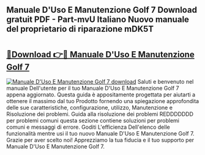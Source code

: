 ## Manuale D'Uso E Manutenzione Golf 7 Download gratuit PDF - Part-mvU Italiano Nuovo manuale del proprietario di riparazione mDK5T

# <h2><a href="http://dfbmbgu.blite.top/?on=Manuale+D%27Uso+E+Manutenzione+Golf+7">🔗Download 👉🔴 Manuale D'Uso E Manutenzione Golf 7</a></h2>

[![Manuale D'Uso E Manutenzione Golf 7 download](https://i.imgur.com/lujVjoI.png)](http://dfbmbgu.blite.top/?on=Manuale+D%27Uso+E+Manutenzione+Golf+7)
Saluti e benvenuto nel manuale Dell'utente per il tuo Manuale D'Uso E Manutenzione Golf 7 appena aggiornato. Questa guida è appositamente progettata per aiutarti a ottenere il massimo dal tuo Prodotto fornendo una spiegazione approfondita delle sue caratteristiche, configurazione, utilizzo, Manutenzione e Risoluzione dei problemi. Guida alla risoluzione dei problemi REDDDDDDD per problemi comuni questa sezione contiene soluzioni per problemi comuni e messaggi di errore. Goditi L'efficienza Dell'elenco delle funzionalità mentre usi il tuo nuovo Manuale D'Uso E Manutenzione Golf 7. Grazie per aver scelto noi! Apprezziamo la tua fiducia e il tuo supporto per Manuale D'Uso E Manutenzione Golf 7.
